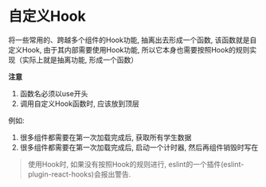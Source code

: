 # 自定义Hook

将一些常用的、跨越多个组件的Hook功能, 抽离出去形成一个函数, 该函数就是自定义Hook,
由于其内部需要使用Hook功能, 所以它本身也需要按照Hook的规则实现（实际上就是抽离功能, 
形成一个函数）

**注意**
1. 函数名必须以use开头
2. 调用自定义Hook函数时, 应该放到顶层

例如:
1. 很多组件都需要在第一次加载完成后, 获取所有学生数据
2. 很多组件都需要在第一次加载完成后, 启动一个计时器, 然后再组件销毁时写在

> 使用Hook时, 如果没有按照Hook的规则进行, eslint的一个插件(eslint-plugin-react-hooks)会报出警告.
>